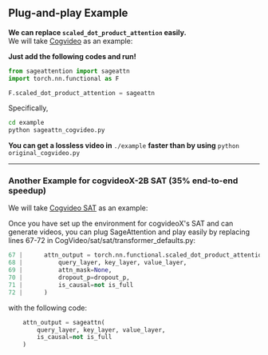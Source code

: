 
## **Plug-and-play Example**

**We can replace `scaled_dot_product_attention` easily.**  
We will take [Cogvideo](https://huggingface.co/THUDM/CogVideoX-2b) as an example:

**Just add the following codes and run!**
```python
from sageattention import sageattn
import torch.nn.functional as F

F.scaled_dot_product_attention = sageattn
```

Specifically,

```bash
cd example
python sageattn_cogvideo.py
```

**You can get a lossless video in** `./example` **faster than by using** `python original_cogvideo.py`

---

### Another Example for cogvideoX-2B SAT  (35% end-to-end speedup)
We will take [Cogvideo SAT](https://github.com/THUDM/CogVideo/tree/main) as an example:

Once you have set up the environment for cogvideoX's SAT and can generate videos, you can plug SageAttention and play easily by replacing lines 67-72 in CogVideo/sat/sat/transformer_defaults.py:


```python
67 |      attn_output = torch.nn.functional.scaled_dot_product_attention(
68 |          query_layer, key_layer, value_layer, 
69 |          attn_mask=None,
70 |          dropout_p=dropout_p,
71 |          is_causal=not is_full
72 |      )
```

with the following code:

```python
    attn_output = sageattn(
        query_layer, key_layer, value_layer, 
        is_causal=not is_full
    )
```
